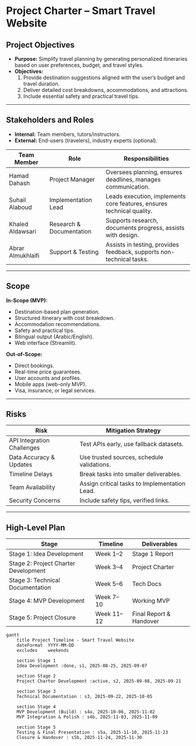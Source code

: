 # Project Charter – Smart Travel Website  

## Project Objectives
- **Purpose:** Simplify travel planning by generating personalized itineraries based on user preferences, budget, and travel styles.  
- **Objectives:**  
  1. Provide destination suggestions aligned with the user’s budget and travel duration.  
  2. Deliver detailed cost breakdowns, accommodations, and attractions.  
  3. Include essential safety and practical travel tips.  

---

## Stakeholders and Roles
- **Internal:** Team members, tutors/instructors.  
- **External:** End-users (travelers), industry experts (optional).  

| Team Member        | Role                   | Responsibilities                                                |
|--------------------|------------------------|----------------------------------------------------------------|
| Hamad Dahash       | Project Manager        | Oversees planning, ensures deadlines, manages communication.   |
| Suhail Alaboud     | Implementation Lead    | Leads execution, implements core features, ensures technical quality. |
| Khaled Aldawsari   | Research & Documentation | Supports research, documents progress, assists with design.    |
| Abrar Almukhlaifi  | Support & Testing      | Assists in testing, provides feedback, supports non-technical tasks. |

---

## Scope
**In-Scope (MVP):**  
- Destination-based plan generation.  
- Structured itinerary with cost breakdown.  
- Accommodation recommendations.  
- Safety and practical tips.  
- Bilingual output (Arabic/English).  
- Web interface (Streamlit).  

**Out-of-Scope:**  
- Direct bookings.  
- Real-time price guarantees.  
- User accounts and profiles.  
- Mobile apps (web-only MVP).  
- Visa, insurance, or legal services.  

---

## Risks
| Risk                     | Mitigation Strategy                                    |
|--------------------------|--------------------------------------------------------|
| API Integration Challenges | Test APIs early, use fallback datasets.              |
| Data Accuracy & Updates  | Use trusted sources, schedule validations.             |
| Timeline Delays          | Break tasks into smaller deliverables.                 |
| Team Availability        | Assign critical tasks to Implementation Lead.          |
| Security Concerns        | Include safety tips, verified links.                   |

---

## High-Level Plan
| Stage | Timeline | Deliverables |
|-------|----------|--------------|
| Stage 1: Idea Development | Week 1–2 | Stage 1 Report |
| Stage 2: Project Charter Development | Week 3–4 | Project Charter |
| Stage 3: Technical Documentation | Week 5–6 | Tech Docs |
| Stage 4: MVP Development | Week 7–10 | Working MVP |
| Stage 5: Project Closure | Week 11–12 | Final Report & Handover |

```mermaid
gantt
    title Project Timeline - Smart Travel Website
    dateFormat  YYYY-MM-DD
    excludes    weekends

    section Stage 1
    Idea Development :done, s1, 2025-08-25, 2025-09-07

    section Stage 2
    Project Charter Development :active, s2, 2025-09-08, 2025-09-21

    section Stage 3
    Technical Documentation : s3, 2025-09-22, 2025-10-05

    section Stage 4
    MVP Development (Build) : s4a, 2025-10-06, 2025-11-02
    MVP Integration & Polish : s4b, 2025-11-03, 2025-11-09

    section Stage 5
    Testing & Final Presentation : s5a, 2025-11-10, 2025-11-23
    Closure & Handover : s5b, 2025-11-24, 2025-11-30
